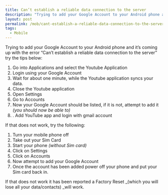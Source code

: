 ```yaml
---
title: Can’t establish a reliable data connection to the server
description: "Trying to add your Google Account to your Android phone and it s coming up with the error \\\"Can’t establish a reliable data connection to the server\\\" try..."
layout: post
permalink: /mob/cant-establish-a-reliable-data-connection-to-the-server/
tags:
  - Mobile
---
```

Trying to add your Google Account to your Android phone and it&#8217;s coming up with the error &#8220;Can’t establish a reliable data connection to the server&#8221; try the tips below:

  1. Go into Applications and select the Youtube Application
  2. Login using your Google Account
  3. Wait for about one minute, while the Youtube application syncs your data.
  4. Close the Youtube application
  5. Open Settings
  6. Go to Accounts
  7. Now your Google Account should be listed, if it is not, attempt to add it _(you should now be able to)_
  8. . Add YouTube app and login with gmail account

If that does not work, try the following:

  1. Turn your mobile phone off
  2. Take out your Sim Card
  3. Start your phone _(without Sim card)_
  4. Click on Settings
  5. Click on Accounts
  6. Now attempt to add your Google Account
  7. Once the account has been added power off your phone and put your Sim card back in.

If that does not work it has been reported a Factory Reset _(which you will lose all your data/contacts) _will work.
